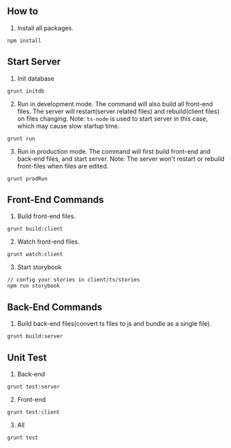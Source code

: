 ## How to 
1. Install all packages.
```
npm install
```

## Start Server
1. Init database
```
grunt initdb
``` 
2. Run in development mode. The command will also build all front-end files. The server will restart(server related files) and rebuild(client files) on files changing.
Note: `ts-node` is used to start server in this case, which may cause slow startup time.
```
grunt run
```
3. Run in production mode. The command will first build front-end and back-end files, and start server.
Note: The server won't restart or rebuild front-files when files are edited.
```
grunt prodRun
```

## Front-End Commands
1. Build front-end files.
```
grunt build:client
```
2. Watch front-end files.
```
grunt watch:client
```
3. Start storybook
```
// config your stories in client/ts/stories
npm run storybook
```

## Back-End Commands
1. Build back-end files(convert ts files to js and bundle as a single file).
```
grunt build:server
```

## Unit Test
1. Back-end
```
grunt test:server
```
2. Front-end
```
grunt test:client
```
3. All
```
grunt test
```